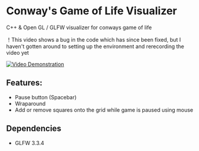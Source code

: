 # Conway's Game of Life Visualizer
C++ & Open GL / GLFW visualizer for conways game of life

！This video shows a bug in the code which has since been fixed, but I haven't gotten around to setting up the environment and rerecording the video yet

[![Video Demonstration](http://img.youtube.com/vi/mHb-43Q6hzI/0.jpg)](https://www.youtube.com/watch?v=mHb-43Q6hzI)

## Features:
- Pause button (Spacebar)
- Wraparound 
- Add or remove squares onto the grid while game is paused using mouse

## Dependencies
- GLFW 3.3.4
